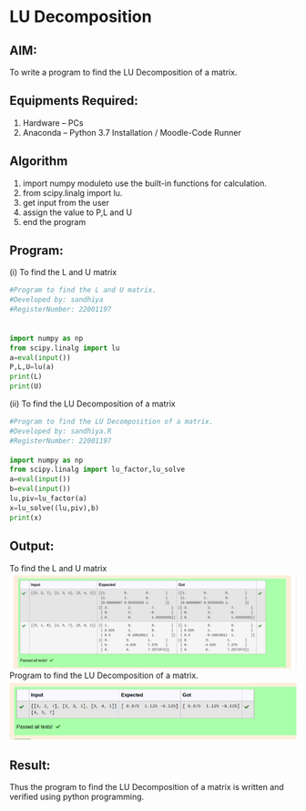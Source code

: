 # LU Decomposition 

## AIM:
To write a program to find the LU Decomposition of a matrix.

## Equipments Required:
1. Hardware – PCs
2. Anaconda – Python 3.7 Installation / Moodle-Code Runner

## Algorithm
1. import numpy moduleto use the built-in functions for calculation.
2. from scipy.linalg import lu.
3. get input from the user
4. assign the value to P,L and U
5. end the program
## Program:
(i) To find the L and U matrix
``` python
#Program to find the L and U matrix.
#Developed by: sandhiya
#RegisterNumber: 22001197


import numpy as np
from scipy.linalg import lu
a=eval(input())
P,L,U=lu(a)
print(L)
print(U)
```
(ii) To find the LU Decomposition of a matrix
```python
#Program to find the LU Decomposition of a matrix.
#Developed by: sandhiya.R
#RegisterNumber: 22001197

import numpy as np
from scipy.linalg import lu_factor,lu_solve
a=eval(input())
b=eval(input())
lu,piv=lu_factor(a)
x=lu_solve((lu,piv),b)
print(x)
```
## Output:
To find the L and U matrix
![output](/ludecomposition1.png)
Program to find the LU Decomposition of a matrix.
![output](/ludecomposition2.png)


## Result:
Thus the program to find the LU Decomposition of a matrix is written and verified using python programming.

